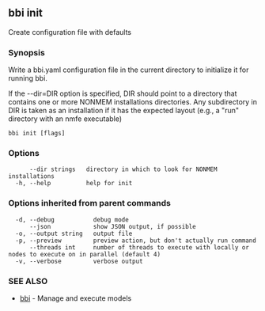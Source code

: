 ## bbi init

Create configuration file with defaults

### Synopsis

Write a bbi.yaml configuration file in the current directory
to initialize it for running bbi.

If the --dir=DIR option is specified, DIR should point to a directory that
contains one or more NONMEM installations directories. Any subdirectory in
DIR is taken as an installation if it has the expected layout (e.g., a "run"
directory with an nmfe executable)

```
bbi init [flags]
```

### Options

```
      --dir strings   directory in which to look for NONMEM installations
  -h, --help          help for init
```

### Options inherited from parent commands

```
  -d, --debug           debug mode
      --json            show JSON output, if possible
  -o, --output string   output file
  -p, --preview         preview action, but don't actually run command
      --threads int     number of threads to execute with locally or nodes to execute on in parallel (default 4)
  -v, --verbose         verbose output
```

### SEE ALSO

* [bbi](bbi.md)	 - Manage and execute models

